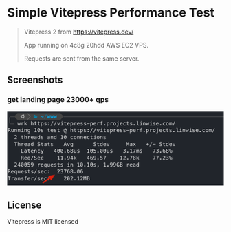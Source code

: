 # Simple Vitepress Performance Test

> Vitepress 2 from https://vitepress.dev/
>
> App running on 4c8g 20hdd AWS EC2 VPS.
>
> Requests are sent from the same server.

## Screenshots

### get landing page 23000+ qps

![get landing page](./screenshots/get-landing-page.png)

## License

Vitepress is MIT licensed
